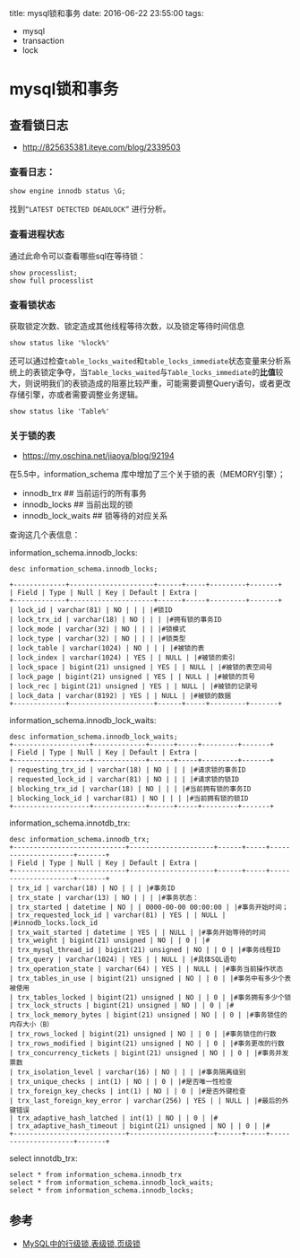 title: mysql锁和事务
date: 2016-06-22 23:55:00
tags:
- mysql
- transaction
- lock

# mysql锁和事务


## 查看锁日志

* http://825635381.iteye.com/blog/2339503

### 查看日志：

	show engine innodb status \G; 
	
找到`“LATEST DETECTED DEADLOCK”` 进行分析。 


### 查看进程状态

通过此命令可以查看哪些sql在等待锁：

	show processlist;
	show full processlist

### 查看锁状态

获取锁定次数、锁定造成其他线程等待次数，以及锁定等待时间信息

	show status like '%lock%'
	
还可以通过检查`table_locks_waited`和`table_locks_immediate`状态变量来分析系统上的表锁定争夺，当`Table_locks_waited`与`Table_locks_immediate`的**比值**较大，则说明我们的表锁造成的阻塞比较严重，可能需要调整Query语句，或者更改存储引擎，亦或者需要调整业务逻辑。
	
	show status like 'Table%'
	
### 关于锁的表

* <https://my.oschina.net/jiaoya/blog/92194>

在5.5中，information_schema 库中增加了三个关于锁的表（MEMORY引擎）；

* innodb_trx ## 当前运行的所有事务
* innodb_locks ## 当前出现的锁
* innodb_lock_waits ## 锁等待的对应关系

查询这几个表信息：


information_schema.innodb_locks:

	desc information_schema.innodb_locks;

	+-------------+---------------------+------+-----+---------+-------+
	| Field | Type | Null | Key | Default | Extra |
	+-------------+---------------------+------+-----+---------+-------+
	| lock_id | varchar(81) | NO | | | |#锁ID
	| lock_trx_id | varchar(18) | NO | | | |#拥有锁的事务ID
	| lock_mode | varchar(32) | NO | | | |#锁模式
	| lock_type | varchar(32) | NO | | | |#锁类型
	| lock_table | varchar(1024) | NO | | | |#被锁的表
	| lock_index | varchar(1024) | YES | | NULL | |#被锁的索引
	| lock_space | bigint(21) unsigned | YES | | NULL | |#被锁的表空间号
	| lock_page | bigint(21) unsigned | YES | | NULL | |#被锁的页号
	| lock_rec | bigint(21) unsigned | YES | | NULL | |#被锁的记录号
	| lock_data | varchar(8192) | YES | | NULL | |#被锁的数据
	+-------------+---------------------+------+-----+---------+-------+



information_schema.innodb\_lock\_waits:

	desc information_schema.innodb_lock_waits;
	+-------------------+-------------+------+-----+---------+-------+
	| Field | Type | Null | Key | Default | Extra |
	+-------------------+-------------+------+-----+---------+-------+
	| requesting_trx_id | varchar(18) | NO | | | |#请求锁的事务ID
	| requested_lock_id | varchar(81) | NO | | | |#请求锁的锁ID
	| blocking_trx_id | varchar(18) | NO | | | |#当前拥有锁的事务ID
	| blocking_lock_id | varchar(81) | NO | | | |#当前拥有锁的锁ID
	+-------------------+-------------+------+-----+---------+-------+
	
information_schema.innotdb\_trx:

	desc information_schema.innodb_trx;
	+----------------------------+---------------------+------+-----+---------------------+-------+
	| Field | Type | Null | Key | Default | Extra |
	+----------------------------+---------------------+------+-----+---------------------+-------+
	| trx_id | varchar(18) | NO | | | |#事务ID
	| trx_state | varchar(13) | NO | | | |#事务状态：
	| trx_started | datetime | NO | | 0000-00-00 00:00:00 | |#事务开始时间；
	| trx_requested_lock_id | varchar(81) | YES | | NULL | |#innodb_locks.lock_id
	| trx_wait_started | datetime | YES | | NULL | |#事务开始等待的时间
	| trx_weight | bigint(21) unsigned | NO | | 0 | |#
	| trx_mysql_thread_id | bigint(21) unsigned | NO | | 0 | |#事务线程ID
	| trx_query | varchar(1024) | YES | | NULL | |#具体SQL语句
	| trx_operation_state | varchar(64) | YES | | NULL | |#事务当前操作状态
	| trx_tables_in_use | bigint(21) unsigned | NO | | 0 | |#事务中有多少个表被使用
	| trx_tables_locked | bigint(21) unsigned | NO | | 0 | |#事务拥有多少个锁
	| trx_lock_structs | bigint(21) unsigned | NO | | 0 | |#
	| trx_lock_memory_bytes | bigint(21) unsigned | NO | | 0 | |#事务锁住的内存大小（B）
	| trx_rows_locked | bigint(21) unsigned | NO | | 0 | |#事务锁住的行数
	| trx_rows_modified | bigint(21) unsigned | NO | | 0 | |#事务更改的行数
	| trx_concurrency_tickets | bigint(21) unsigned | NO | | 0 | |#事务并发票数
	| trx_isolation_level | varchar(16) | NO | | | |#事务隔离级别
	| trx_unique_checks | int(1) | NO | | 0 | |#是否唯一性检查
	| trx_foreign_key_checks | int(1) | NO | | 0 | |#是否外键检查
	| trx_last_foreign_key_error | varchar(256) | YES | | NULL | |#最后的外键错误
	| trx_adaptive_hash_latched | int(1) | NO | | 0 | |#
	| trx_adaptive_hash_timeout | bigint(21) unsigned | NO | | 0 | |#
	+----------------------------+---------------------+------+-----+---------------------+-------+

select innotdb_trx:

	select * from information_schema.innodb_trx
	select * from information_schema.innodb_lock_waits;
	select * from information_schema.innodb_locks;
	
	


## 参考

* [MySQL中的行级锁,表级锁,页级锁](http://www.hollischuang.com/archives/914)